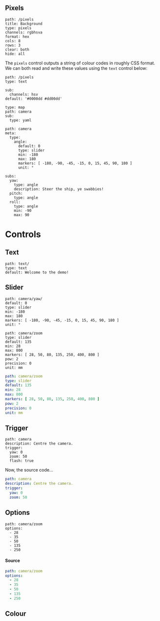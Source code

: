 ## Pixels
``` control
path: /pixels
title: Background
type: pixels
channels: rgbhsva
format: hex
cols: 8
rows: 3
clear: both
hide: all
```

The `pixels` control outputs a string of colour codes in roughly CSS format. We
can both read and write these values using the `text` control below:

``` control
path: /pixels
type: text

sub:
  channels: hsv
default: '#0000dd #dd00dd'
```



``` control
type: map
path: camera
sub: 
  type: yaml
```

``` control
path: camera
meta:
  type:
    angle:
      default: 0
      type: slider
      min: -180
      max: 180
      markers: [ -180, -90, -45, -15, 0, 15, 45, 90, 180 ]
      unit: °

subs:
  yaw:
    type: angle
    description: Steer the ship, ye swabbies!
  pitch:
    type: angle
  roll:
    type: angle
    min: -90
    max: 90
```

# Controls

## Text
``` control
path: text/
type: text
default: Welcome to the demo!
```


## Slider

``` control
path: camera/yaw/
default: 0
type: slider
min: -180
max: 180
markers: [ -180, -90, -45, -15, 0, 15, 45, 90, 180 ]
unit: °
```
``` control
path: camera/zoom
type: slider
default: 135
min: 28
max: 800
markers: [ 28, 50, 80, 135, 250, 400, 800 ]
pow: 2
precision: 0
unit: mm
```
``` yaml
path: camera/zoom
type: slider
default: 135
min: 28
max: 800
markers: [ 28, 50, 80, 135, 250, 400, 800 ]
pow: 2
precision: 0
unit: mm
```

## Trigger

``` control
path: camera
description: Centre the camera.
trigger:
  yaw: 0
  zoom: 50
  flash: true
```
Now, the source code...
``` yaml
path: camera
description: Centre the camera.
trigger:
  yaw: 0
  zoom: 50
```

## Options

``` control
path: camera/zoom
options:
  - 28
  - 35
  - 50
  - 135
  - 250
```
#### Source
``` yaml
path: camera/zoom
options:
  - 28
  - 35
  - 50
  - 135
  - 250
```



## Colour
